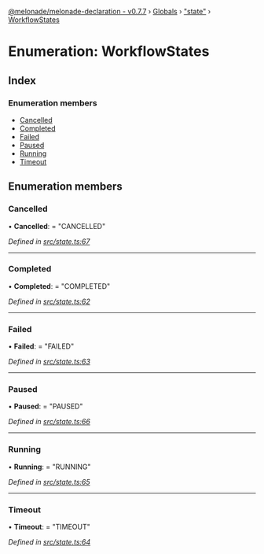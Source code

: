 [@melonade/melonade-declaration - v0.7.7](../README.md) › [Globals](../globals.md) › ["state"](../modules/_state_.md) › [WorkflowStates](_state_.workflowstates.md)

# Enumeration: WorkflowStates

## Index

### Enumeration members

* [Cancelled](_state_.workflowstates.md#cancelled)
* [Completed](_state_.workflowstates.md#completed)
* [Failed](_state_.workflowstates.md#failed)
* [Paused](_state_.workflowstates.md#paused)
* [Running](_state_.workflowstates.md#running)
* [Timeout](_state_.workflowstates.md#timeout)

## Enumeration members

###  Cancelled

• **Cancelled**: = "CANCELLED"

*Defined in [src/state.ts:67](https://github.com/devit-tel/melonade-declaration/blob/3e3ea40/src/state.ts#L67)*

___

###  Completed

• **Completed**: = "COMPLETED"

*Defined in [src/state.ts:62](https://github.com/devit-tel/melonade-declaration/blob/3e3ea40/src/state.ts#L62)*

___

###  Failed

• **Failed**: = "FAILED"

*Defined in [src/state.ts:63](https://github.com/devit-tel/melonade-declaration/blob/3e3ea40/src/state.ts#L63)*

___

###  Paused

• **Paused**: = "PAUSED"

*Defined in [src/state.ts:66](https://github.com/devit-tel/melonade-declaration/blob/3e3ea40/src/state.ts#L66)*

___

###  Running

• **Running**: = "RUNNING"

*Defined in [src/state.ts:65](https://github.com/devit-tel/melonade-declaration/blob/3e3ea40/src/state.ts#L65)*

___

###  Timeout

• **Timeout**: = "TIMEOUT"

*Defined in [src/state.ts:64](https://github.com/devit-tel/melonade-declaration/blob/3e3ea40/src/state.ts#L64)*

